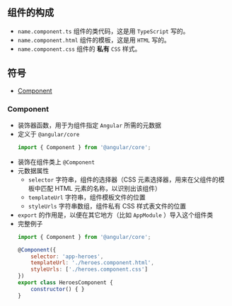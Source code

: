 ## 组件的构成
- `name.component.ts`  组件的类代码，这是用 `TypeScript` 写的。
- `name.component.html`    组件的模板，这是用 `HTML` 写的。
- `name.component.css` 组件的 **私有** `CSS` 样式。

## 符号
- [Component](#Component)

### Component
- 装饰器函数，用于为组件指定 `Angular` 所需的元数据
- 定义于 `@angular/core`
    ``` js
    import { Component } from '@angular/core';
    ```
- 装饰在组件类上 `@Component`
- 元数据属性
    - `selector` 字符串，组件的选择器（CSS 元素选择器，用来在父组件的模板中匹配 HTML 元素的名称，以识别出该组件）
    - `templateUrl` 字符串，组件模板文件的位置
    - `styleUrls` 字符串数组，组件私有 CSS 样式表文件的位置
- `export` 的作用是，以便在其它地方（比如 `AppModule` ）导入这个组件类
- 完整例子
    ``` js
    import { Component } from '@angular/core';

    @Component({
        selector: 'app-heroes',
        templateUrl: './heroes.component.html',
        styleUrls: ['./heroes.component.css']
    })
    export class HeroesComponent {
        constructor() { }
    }
    ```
